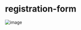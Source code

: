 # registration-form

![image](https://user-images.githubusercontent.com/95668340/201288465-3bdc9993-b51b-405e-89aa-0d53a8207163.png)
